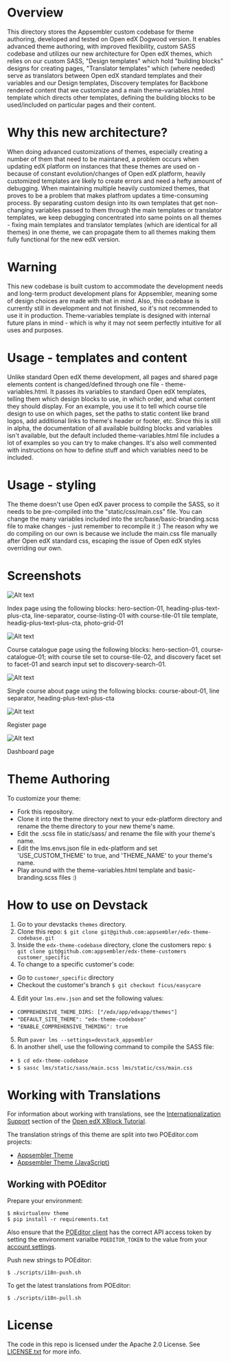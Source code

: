Overview
========

This directory stores the Appsembler custom codebase for theme authoring, developed and tested on Open edX Dogwood version.
It enables advanced theme authoring, with improved flexibility, custom SASS codebase and utilizes our new architecture for Open edX themes, which relies on our custom SASS, "Design templates" which hold "building blocks" designs for creating pages, "Translator templates" which (where needed) serve as translators between Open edX standard templates and their variables and our Design templates, Discovery templates for Backbone rendered content that we customize and a main theme-variables.html template which directs other templates, defining the building blocks to be used/included on particular pages and their content.


Why this new architecture?
==========================

When doing advanced customizations of themes, especially creating a number of them that need to be maintaned, a problem occurs when updating edX platform on instances that these themes are used on - because of constant evolution/changes of Open edX platform, heavily customized templates are likely to create errors and need a hefty amount of debugging. When maintaining multiple heavily customized themes, that proves to be a problem that makes platfrom updates a time-consuming process. By separating custom design into its own templates that get non-changing variables passed to them through the main templates or translator templates, we keep debugging concentrated into same points on all themes - fixing main templates and translator templates (which are identical for all themes) in one theme, we can propagate them to all themes making them fully functional for the new edX version.


Warning
=======

This new codebase is built custom to accommodate the development needs and long-term product development plans for Appsembler, meaning some of design choices are made with that in mind. Also, this codebase is currently still in development and not finished, so it's not recommended to use it in production. Theme-variables template is designed with internal future plans in mind - which is why it may not seem perfectly intuitive for all uses and purposes.


Usage - templates and content
=============================

Unlike standard Open edX theme development, all pages and shared page elements content is changed/defined through one file - theme-variables.html. It passes its variables to standard Open edX templates, telling them which design blocks to use, in which order, and what content they should display. For an example, you use it to tell which course tile design to use on which pages, set the paths to static content like brand logos, add additional links to theme's header or footer, etc. Since this is still in alpha, the documentation of all available building blocks and variables isn't available, but the default included theme-variables.html file includes a lot of examples so you can try to make changes. It's also well commented with instructions on how to define stuff and which variables need to be included.


Usage - styling
===============

The theme doesn't use Open edX paver process to compile the SASS, so it needs to be pre-compiled into the "static/css/main.css" file.
You can change the many variables included into the src/base/basic-branding.scss file to make changes - just remember to recompile it :)
The reason why we do compiling on our own is because we include the main.css file manually after Open edX standard css, escaping the issue of Open edX styles overriding our own.


Screenshots
========

![Alt text](/theme-index.jpg?raw=true "Index page screenshot")

Index page using the following blocks: hero-section-01, heading-plus-text-plus-cta, line-separator, course-listing-01 with course-tile-01 tile template, headig-plus-text-plus-cta, photo-grid-01

![Alt text](/theme-courses.jpg?raw=true "Course catalogue page screenshot")

Course catalogue page using the following blocks: hero-section-01, course-catalogue-01; with course tile set to course-tile-02, and discovery facet set to facet-01 and search input set to discovery-search-01.

![Alt text](/theme-course-about.jpg?raw=true "Open edX Default Theme Screenshot")

Single course about page using the following blocks: course-about-01, line separator, heading-plus-text-plus-cta

![Alt text](/theme-register.jpg?raw=true "Open edX Default Theme Screenshot")

Register page

![Alt text](/theme-dashboard.jpg?raw=true "Open edX Default Theme Screenshot")

Dashboard page


Theme Authoring
===============
To customize your theme:
- Fork this repository.
- Clone it into the theme directory next to your edx-platform directory and rename the theme directory to your new theme's name.
- Edit the .scss file in static/sass/ and rename the file with your theme's name.
- Edit the lms.envs.json file in edx-platform and set 'USE_CUSTOM_THEME' to true, and 'THEME_NAME' to your theme's name.
- Play around with the theme-variables.html template and basic-branding.scss files :)


How to use on Devstack
======================
 1. Go to your devstacks `themes` directory.
 2. Clone this repo: `$ git clone git@github.com:appsembler/edx-theme-codebase.git`
 3. Inside the `edx-theme-codebase` directory, clone the customers repo: `$ git clone git@github.com:appsembler/edx-theme-customers customer_specific`
 3. To change to a specific customer's code:
   - Go to `customer_specific` directory
   - Checkout the customer's branch `$ git checkout ficus/easycare`
 4. Edit your `lms.env.json` and set the following values:
   - `COMPREHENSIVE_THEME_DIRS: ["/edx/app/edxapp/themes"]`
   - `"DEFAULT_SITE_THEME": "edx-theme-codebase"`
   - `"ENABLE_COMPREHENSIVE_THEMING": true`
 5. Run `paver lms --settings=devstack_appsembler`
 6. In another shell, use the following command to compile the SASS file:
   - `$ cd edx-theme-codebase`
   - `$ sassc lms/static/sass/main.scss lms/static/css/main.css`

	
Working with Translations
=========================
For information about working with translations, see the [Internationalization Support](http://edx.readthedocs.io/projects/xblock-tutorial/en/latest/edx_platform/edx_lms.html#internationalization-support) section of the [Open edX XBlock Tutorial](https://xblock-tutorial.readthedocs.io/en/latest/).

The translation strings of this theme are split into two POEditor.com projects:

 - [Appsembler Theme](https://poeditor.com/projects/view?id=213943)
 - [Appsembler Theme (JavaScript)](https://poeditor.com/projects/view?id=213945)

Working with POEditor
---------------------

Prepare your environment:
```
$ mkvirtualenv theme
$ pip install -r requirements.txt
```
Also ensure that the [POEditor client](https://github.com/lukin0110/poeditor-client) has the correct API access token
by setting the environment varialbe `POEDITOR_TOKEN` to the value from your [account settings](https://poeditor.com/account/api).

Push new strings to POEditor:
```
$ ./scripts/i18n-push.sh
```

To get the latest translations from POEditor:
```
$ ./scripts/i18n-pull.sh
```

License
=======

The code in this repo is licensed under the Apache 2.0 License.
See [LICENSE.txt](LICENSE.txt) for more info.
